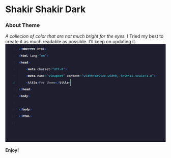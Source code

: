 # Shakir Shakir Dark
### About Theme
*A collecion of color that are not much bright for the eyes.*
I Tried my best to create it as much readable as possible.
I'll keep on updating it.
![code snippet](code.png)

**Enjoy!**
